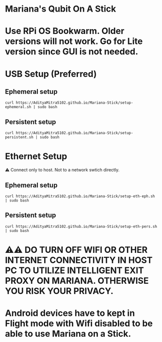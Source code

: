 # Mariana's Qubit On A Stick

# Use RPi OS Bookwarm. Older versions will not work. Go for Lite version since GUI is not needed.

# USB Setup (Preferred)
## Ephemeral setup
```
curl https://AdityaMitra5102.github.io/Mariana-Stick/setup-ephemeral.sh | sudo bash
```

## Persistent setup
```
curl https://AdityaMitra5102.github.io/Mariana-Stick/setup-persistent.sh | sudo bash
```

# Ethernet Setup
⚠️ Connect only to host. Not to a network swtich directly.
## Ephemeral setup
```
curl https://AdityaMitra5102.github.io/Mariana-Stick/setup-eth-eph.sh | sudo bash
```

## Persistent setup
```
curl https://AdityaMitra5102.github.io/Mariana-Stick/setup-eth-pers.sh | sudo bash
```

# ⚠️⚠️ DO TURN OFF WIFI OR OTHER INTERNET CONNECTIVITY IN HOST PC TO UTILIZE INTELLIGENT EXIT PROXY ON MARIANA. OTHERWISE YOU RISK YOUR PRIVACY. 
# Android devices have to kept in Flight mode with Wifi disabled to be able to use Mariana on a Stick.
